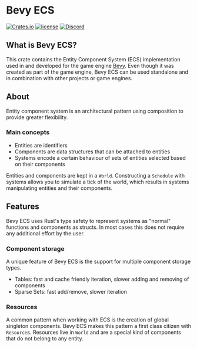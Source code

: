 # Bevy ECS

[![Crates.io](https://img.shields.io/crates/v/bevy_ecs.svg)](https://crates.io/crates/bevy_ecs)
[![license](https://img.shields.io/badge/license-MIT-blue.svg)](../../LICENSE)
[![Discord](https://img.shields.io/discord/691052431525675048.svg?label=&logo=discord&logoColor=ffffff&color=7389D8&labelColor=6A7EC2)](https://discord.gg/gMUk5Ph)

## What is Bevy ECS?

This crate contains the Entity Component System (ECS) implementation used in and developed for the game engine [Bevy][bevy]. Even though it was created as part of the game engine, Bevy ECS can be used standalone and in combination with other projects or game engines.

## About

Entity component system is an architectural pattern using composition to provide greater flexibility.

### Main concepts

* Entities are identifiers
* Components are data structures that can be attached to entities
* Systems encode a certain behaviour of sets of entities selected based on their components

Entities and components are kept in a `World`. Constructing a `Schedule` with systems allows you to simulate a tick of the world, which results in systems manipulating entities and their components.

## Features

Bevy ECS uses Rust's type safety to represent systems as "normal" functions and components as structs. In most cases this does not require any additional effort by the user.

### Component storage

A unique feature of Bevy ECS is the support for multiple component storage types.

* Tables: fast and cache friendly iteration, slower adding and removing of components
* Sparse Sets: fast add/remove, slower iteration

### Resources

A common pattern when working with ECS is the creation of global singleton components. Bevy ECS makes this pattern a first class citizen with `Resource`s. Resources live in `World` and are a special kind of components that do not belong to any entity.

[bevy]: https://bevyengine.org/
